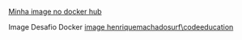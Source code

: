 <a href="https://hub.docker.com/repository/docker/henriquemachadosurf/laravel-image">Minha image no docker hub</a>

Image Desafio Docker
<a href="https://hub.docker.com/repository/docker/henriquemachadosurf/codeeducation">image henriquemachadosurf\codeeducation</a>
